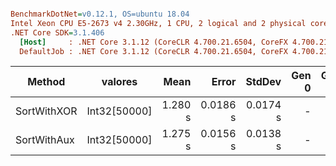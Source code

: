 ``` ini

BenchmarkDotNet=v0.12.1, OS=ubuntu 18.04
Intel Xeon CPU E5-2673 v4 2.30GHz, 1 CPU, 2 logical and 2 physical cores
.NET Core SDK=3.1.406
  [Host]     : .NET Core 3.1.12 (CoreCLR 4.700.21.6504, CoreFX 4.700.21.6905), X64 RyuJIT
  DefaultJob : .NET Core 3.1.12 (CoreCLR 4.700.21.6504, CoreFX 4.700.21.6905), X64 RyuJIT


```
|      Method |      valores |    Mean |    Error |   StdDev | Gen 0 | Gen 1 | Gen 2 | Allocated |
|------------ |------------- |--------:|---------:|---------:|------:|------:|------:|----------:|
| SortWithXOR | Int32[50000] | 1.280 s | 0.0186 s | 0.0174 s |     - |     - |     - |   8.45 KB |
| SortWithAux | Int32[50000] | 1.275 s | 0.0156 s | 0.0138 s |     - |     - |     - |   8.45 KB |
